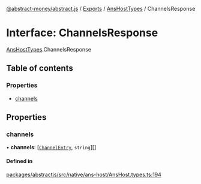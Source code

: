 [@abstract-money/abstract.js](../README.md) / [Exports](../modules.md) / [AnsHostTypes](../modules/AnsHostTypes.md) / ChannelsResponse

# Interface: ChannelsResponse

[AnsHostTypes](../modules/AnsHostTypes.md).ChannelsResponse

## Table of contents

### Properties

- [channels](AnsHostTypes.ChannelsResponse.md#channels)

## Properties

### channels

• **channels**: [[`ChannelEntry`](AnsHostTypes.ChannelEntry.md), `string`][]

#### Defined in

[packages/abstractjs/src/native/ans-host/AnsHost.types.ts:194](https://github.com/AbstractSDK/frontend/blob/07410073/packages/abstractjs/src/native/ans-host/AnsHost.types.ts#L194)

